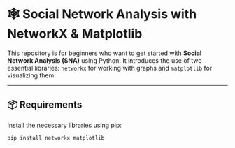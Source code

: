 # 🕸️ Social Network Analysis with NetworkX & Matplotlib

This repository is for beginners who want to get started with **Social Network Analysis (SNA)** using Python. It introduces the use of two essential libraries: `networkx` for working with graphs and `matplotlib` for visualizing them.

---

## 📦 Requirements

Install the necessary libraries using pip:

```bash
pip install networkx matplotlib
